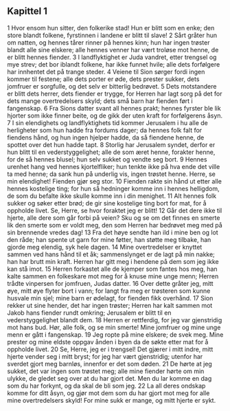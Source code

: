 ## Kapittel 1

1 Hvor ensom hun sitter, den folkerike stad! Hun er blitt som en enke; den store blandt folkene, fyrstinnen i landene er blitt til slave!
2 Sårt gråter hun om natten, og hennes tårer rinner på hennes kinn; hun har ingen trøster blandt alle sine elskere; alle hennes venner har vært troløse mot henne, de er blitt hennes fiender.
3 I landflyktighet er Juda vandret, etter trengsel og mye strev; det bor iblandt folkene, har ikke funnet hvile; alle dets forfølgere har innhentet det på trange steder.
4 Veiene til Sion sørger fordi ingen kommer til festene; alle dets porter er øde, dets prester sukker, dets jomfruer er sorgfulle, og det selv er bitterlig bedrøvet.
5 Dets motstandere er blitt dets herrer, dets fiender er trygge, for Herren har lagt sorg på det for dets mange overtredelsers skyld; dets små barn har fienden ført i fangenskap.
6 Fra Sions datter svant all hennes prakt; hennes fyrster ble lik hjorter som ikke finner beite, og de gikk der uten kraft for forfølgerens åsyn.
7 I sin elendighets og landflyktighets tid kommer Jerusalem i hu alle de herligheter som hun hadde fra fordums dager; da hennes folk falt for fiendens hånd, og hun ingen hjelper hadde, da så fiendene henne, de spottet over det hun hadde tapt.
8 Storlig har Jerusalem syndet, derfor er hun blitt til en vederstyggelighet; alle de som æret henne, forakter henne, for de så hennes blusel; hun selv sukket og vendte seg bort.
9 Hennes urenhet hang ved hennes kjortelfliker; hun tenkte ikke på hva ende det ville ta med henne; da sank hun på underlig vis, ingen trøstet henne. Herre, se min elendighet! Fienden gjør seg stor.
10 Fienden rakte sin hånd ut etter alle hennes kostelige ting; for hun så hedninger komme inn i hennes helligdom, de som du befalte ikke skulle komme inn i din menighet.
11 Alt hennes folk sukker og søker etter brød; de gir sine kostelige ting bort for mat, for å oppholde livet. Se, Herre, se hvor foraktet jeg er blitt!
12 Går det dere ikke til hjerte, alle dere som går forbi på veien? Sku og se om det finnes en smerte lik den smerte som er voldt meg, den som Herren har bedrøvet meg med på sin brennende vredes dag!
13 Fra det høye sendte han ild i mine ben og lot den råde; han spente ut garn for mine føtter, han støtte meg tilbake, han gjorde meg elendig, syk hele dagen.
14 Mine overtredelser er knyttet sammen ved hans hånd til et åk; sammenslynget er de lagt på min nakke; han har brutt min kraft. Herren har gitt meg i hendene på dem som jeg ikke kan stå imot.
15 Herren forkastet alle de kjemper som fantes hos meg, han kalte sammen en folkeskare mot meg for å knuse mine unge menn; Herren trådte vinpersen for jomfruen, Judas datter.
16 Over dette gråter jeg, mitt øye, mitt øye flyter bort i vann; for langt fra meg er trøsteren som kunne husvale min sjel; mine barn er ødelagt, for fienden fikk overhånd.
17 Sion rekker ut sine hender, det har ingen trøster; Herren har kalt sammen mot Jakob hans fiender rundt omkring; Jerusalem er blitt til en vederstyggelighet blandt dem.
18 Herren er rettferdig, for jeg var gjenstridig mot hans bud. Hør, alle folk, og se min smerte! Mine jomfruer og mine unge menn er gått i fangenskap.
19 Jeg ropte på mine elskere; de svek meg. Mine prester og mine eldste oppgav ånden i byen da de søkte etter mat for å oppholde livet.
20 Se, Herre, jeg er i trengsel! Det gjærer i mitt indre, mitt hjerte vender seg i mitt bryst; for jeg har vært gjenstridig; utenfor har sverdet gjort meg barnløs, innenfor er det som døden.
21 De hørte at jeg sukket, det var ingen som trøstet meg; alle mine fiender hørte om min ulykke, de gledet seg over at du har gjort det. Men du lar komme en dag som du har forkynt, og da skal de bli som jeg.
22 La all deres ondskap komme for ditt åsyn, og gjør mot dem som du har gjort mot meg for alle mine overtredelsers skyld! For mine sukk er mange, og mitt hjerte er sykt.
